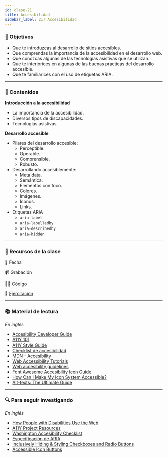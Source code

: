 ```yaml
---
id: clase-21
title: Accesibilidad
sidebar_label: 21) Accesibilidad
---
```


### 🏁 Objetivos

- Que te introduzcas al desarrollo de sitios accesibles.
- Que comprendas la importancia de la accesibilidad en el desarrollo web.
- Que conozcas algunas de las tecnologías asistivas que se utilizan.
- Que te interiorices en algunas de las buenas prácticas del desarrollo accesible.
- Que te familiarices con el uso de etiquetas ARIA.

---

### 📝 Contenidos

**Introducción a la accesibilidad**

- La importancia de la accesibilidad.
- Diversos tipos de discapacidades.
- Tecnologías asistivas.

**Desarrollo accesible**

- Pilares del desarrollo accesible:
  - Perceptible.
  - Operable.
  - Comprensible.
  - Robusto.
- Desarrollando accesiblemente:
  - Meta data.
  - Semántica.
  - Elementos con foco.
  - Colores.
  - Imágenes.
  - Íconos.
  - Links.
- Etiquetas ARIA
  - `aria-label`
  - `aria-labelledby`
  - `aria-describedby`
  - `aria-hidden`

---

### 🚀 Recursos de la clase

📆 Fecha

📹 Grabación

👩‍💻 Código

💪 [Ejercitación](https://github.com/Ada-IT/ejercicios-frontend/blob/master/modulo-2/ejercicios/24-accesibilidad.md)

---

### 📚 Material de lectura

_En inglés_

- [Accesibility Developer Guide](https://www.accessibility-developer-guide.com/)
- [A11Y 101](https://a11y-101.com/)
- [A11Y Style Guide](https://a11y-style-guide.com/style-guide/)
- [Checklist de accesibilidad](https://www.a11yproject.com/checklist/)
- [MDN - Accesibility](https://developer.mozilla.org/en-US/docs/Web/Accessibility)
- [Web Accessibility Tutorials](https://www.w3.org/WAI/tutorials/)
- [Web accesibility guidelines](http://web-accessibility.carnegiemuseums.org/)
- [Font Awesome Accesibility Icon Guide](https://fontawesome.com/how-to-use/on-the-web/other-topics/accessibility)
- [How Can I Make My Icon System Accessible?](https://css-tricks.com/can-make-icon-system-accessible/)
- [Alt-texts: The Ultimate Guide](https://axesslab.com/alt-texts/)

---

### 🔍 Para seguir investigando

_En inglés_

- [How People with Disabilities Use the Web](https://www.w3.org/WAI/people-use-web/)
- [A11Y Project Resources](https://www.a11yproject.com/resources/)
- [Washington Accesibility Checklist](https://www.washington.edu/accessibility/checklist/)
- [Especificación de ARIA](https://www.w3.org/TR/wai-aria-practices-1.1/#intro)
- [Inclusively Hiding & Styling Checkboxes and Radio Buttons](https://www.sarasoueidan.com/blog/inclusively-hiding-and-styling-checkboxes-and-radio-buttons/)
- [Accessible Icon Buttons](https://www.sarasoueidan.com/blog/accessible-icon-buttons/)
